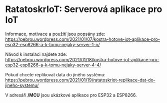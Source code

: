 # RatatoskrIoT: Serverová aplikace pro IoT

Informace, motivace a použití jsou popsány zde: https://pebrou.wordpress.com/2021/01/07/kostra-hotove-iot-aplikace-pro-esp32-esp8266-a-k-tomu-nejaky-server-1-n/

Návod k instalaci najdete zde: https://pebrou.wordpress.com/2021/01/18/kostra-hotove-iot-aplikace-pro-esp32-esp8266-a-k-tomu-nejaky-server-4-4/

Pokud chcete replikovat data do jiného systému: https://pebrou.wordpress.com/2021/01/19/ratatoskriot-replikace-dat-do-jineho-systemu/  

V adresáři **/MCU** jsou ukázkové aplikace pro ESP32 a ESP8266.

